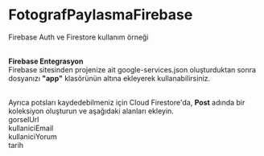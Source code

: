 # FotografPaylasmaFirebase
Firebase Auth ve Firestore kullanım örneği
<br><br>

<b>Firebase Entegrasyon</b>
<br>
Firebase sitesinden projenize ait google-services.json oluşturduktan sonra dosyanızı <b>"app"</b> klasörünün altına ekleyerek kullanabilirsiniz.
<br><br>

Ayrıca potsları kaydedebilmeniz için Cloud Firestore'da, <b>Post</b> adında bir koleksiyon oluşturun ve aşağıdaki alanları ekleyin.
<br>
gorselUrl
<br>
kullaniciEmail
<br>
kullaniciYorum
<br>
tarih
<br>
